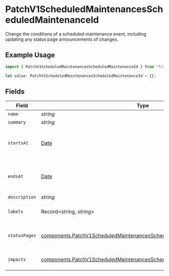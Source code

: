 # PatchV1ScheduledMaintenancesScheduledMaintenanceId

Change the conditions of a scheduled maintenance event, including updating any status page announcements of changes.

## Example Usage

```typescript
import { PatchV1ScheduledMaintenancesScheduledMaintenanceId } from "firehydrant-typescript-sdk/models/components";

let value: PatchV1ScheduledMaintenancesScheduledMaintenanceId = {};
```

## Fields

| Field                                                                                                                                                                  | Type                                                                                                                                                                   | Required                                                                                                                                                               | Description                                                                                                                                                            |
| ---------------------------------------------------------------------------------------------------------------------------------------------------------------------- | ---------------------------------------------------------------------------------------------------------------------------------------------------------------------- | ---------------------------------------------------------------------------------------------------------------------------------------------------------------------- | ---------------------------------------------------------------------------------------------------------------------------------------------------------------------- |
| `name`                                                                                                                                                                 | *string*                                                                                                                                                               | :heavy_minus_sign:                                                                                                                                                     | N/A                                                                                                                                                                    |
| `summary`                                                                                                                                                              | *string*                                                                                                                                                               | :heavy_minus_sign:                                                                                                                                                     | N/A                                                                                                                                                                    |
| `startsAt`                                                                                                                                                             | [Date](https://developer.mozilla.org/en-US/docs/Web/JavaScript/Reference/Global_Objects/Date)                                                                          | :heavy_minus_sign:                                                                                                                                                     | ISO8601 timestamp for the start time of the scheduled maintenance                                                                                                      |
| `endsAt`                                                                                                                                                               | [Date](https://developer.mozilla.org/en-US/docs/Web/JavaScript/Reference/Global_Objects/Date)                                                                          | :heavy_minus_sign:                                                                                                                                                     | ISO8601 timestamp for the end time of the scheduled maintenance                                                                                                        |
| `description`                                                                                                                                                          | *string*                                                                                                                                                               | :heavy_minus_sign:                                                                                                                                                     | N/A                                                                                                                                                                    |
| `labels`                                                                                                                                                               | Record<string, *string*>                                                                                                                                               | :heavy_minus_sign:                                                                                                                                                     | A json object of label keys and values                                                                                                                                 |
| `statusPages`                                                                                                                                                          | [components.PatchV1ScheduledMaintenancesScheduledMaintenanceIdStatusPages](../../models/components/patchv1scheduledmaintenancesscheduledmaintenanceidstatuspages.md)[] | :heavy_minus_sign:                                                                                                                                                     | An array of status pages to display this maintenance on                                                                                                                |
| `impacts`                                                                                                                                                              | [components.PatchV1ScheduledMaintenancesScheduledMaintenanceIdImpacts](../../models/components/patchv1scheduledmaintenancesscheduledmaintenanceidimpacts.md)[]         | :heavy_minus_sign:                                                                                                                                                     | An array of impact/condition combinations                                                                                                                              |
